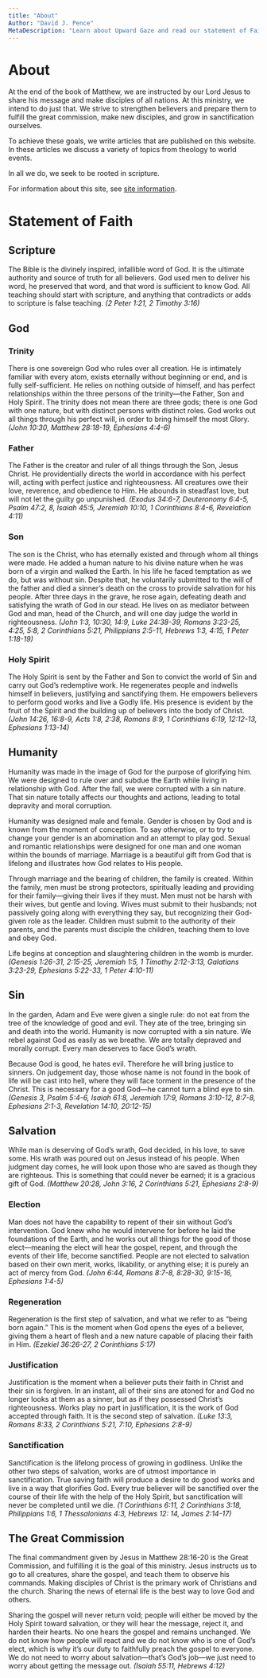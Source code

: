 ```yaml
---
title: "About"
Author: "David J. Pence"
MetaDescription: "Learn about Upward Gaze and read our statement of Faith"
---
```


# About

At the end of the book of Matthew, we are instructed by our Lord Jesus to share his message and make disciples of all nations. At this ministry, we intend to do just that. We strive to strengthen believers and prepare them to fulfill the great commission, make new disciples, and grow in sanctification ourselves.

To achieve these goals, we write articles that are published on this website. In these articles we discuss a variety of topics from theology to world events.

In all we do, we seek to be rooted in scripture.

For information about this site, see [site information](/siteinfo).

# Statement of Faith
## Scripture
The Bible is the divinely inspired, infallible word of God. It is the ultimate authority and source of truth for all believers. God used men to deliver his word, he preserved that word, and that word is sufficient to know God. All teaching should start with scripture, and anything that contradicts or adds to scripture is false teaching. *(2 Peter 1:21, 2 Timothy 3:16)*

## God
### Trinity
There is one sovereign God who rules over all creation. He is intimately familiar with every atom, exists eternally without beginning or end, and is fully self-sufficient. He relies on nothing outside of himself, and has perfect relationships within the three persons of the trinity—the Father, Son and Holy Spirit. The trinity does not mean there are three gods; there is one God with one nature, but with distinct persons with distinct roles. God works out all things through his perfect will, in order to bring himself the most Glory. *(John 10:30, Matthew 28:18-19, Ephesians 4:4-6)*

### Father
The Father is the creator and ruler of all things through the Son, Jesus Christ. He providentially directs the world in accordance with his perfect will, acting with perfect justice and righteousness. All creatures owe their love, reverence, and obedience to Him. He abounds in steadfast love, but will not let the guilty go unpunished. *(Exodus 34:6-7, Deuteronomy 6:4-5, Psalm 47:2, 8, Isaiah 45:5, Jeremiah 10:10, 1 Corinthians 8:4-6, Revelation 4:11)*

### Son
The son is the Christ, who has eternally existed and through whom all things were made. He added a human nature to his divine nature when he was born of a virgin and walked the Earth. In his life he faced temptation as we do, but was without sin. Despite that, he voluntarily submitted to the will of the father and died a sinner’s death on the cross to provide salvation for his people. After three days in the grave, he rose again, defeating death and satisfying the wrath of God in our stead. He lives on as mediator between God and man, head of the Church, and will one day judge the world in righteousness. *(John 1:3, 10:30, 14:9, Luke 24:38-39, Romans 3:23-25, 4:25, 5:8, 2 Corinthians 5:21, Philippians 2:5-11, Hebrews 1:3, 4:15, 1 Peter 1:18-19)*

### Holy Spirit
The Holy Spirit is sent by the Father and Son to convict the world of Sin and carry out God’s redemptive work. He regenerates people and indwells himself in believers, justifying and sanctifying them. He empowers believers to perform good works and live a Godly life. His presence is evident by the fruit of the Spirit and the building up of believers into the body of Christ. *(John 14:26, 16:8-9, Acts 1:8, 2:38, Romans 8:9, 1 Corinthians 6:19, 12:12-13, Ephesians 1:13-14)*

## Humanity


Humanity was made in the image of God for the purpose of glorifying him. We were designed to rule over and subdue the Earth while living in relationship with God. After the fall, we were corrupted with a sin nature. That sin nature totally affects our thoughts and actions, leading to total depravity and moral corruption.

Humanity was designed male and female. Gender is chosen by God and is known from the moment of conception. To say otherwise, or to try to change your gender is an abomination and an attempt to play god. Sexual and romantic relationships were designed for one man and one woman within the bounds of marriage. Marriage is a beautiful gift from God that is lifelong and illustrates how God relates to His people.

Through marriage and the bearing of children, the family is created. Within the family, men must be strong protectors, spiritually leading and providing for their family—giving their lives if they must. Men must not be harsh with their wives, but gentle and loving. Wives must submit to their husbands; not passively going along with everything they say, but recognizing their God-given role as the leader. Children must submit to the authority of their parents, and the parents must disciple the children, teaching them to love and obey God.

Life begins at conception and slaughtering children in the womb is murder. *(Genesis 1:26-31, 2:15-25, Jeremiah 1:5, 1 Timothy 2:12-3:13, Galatians 3:23-29, Ephesians 5:22-33, 1 Peter 4:10-11)*


## Sin
In the garden, Adam and Eve were given a single rule: do not eat from the tree of the knowledge of good and evil. They ate of the tree, bringing sin and death into the world. Humanity is now corrupted with a sin nature. We rebel against God as easily as we breathe. We are totally depraved and morally corrupt. Every man deserves to face God’s wrath.

Because God is good, he hates evil. Therefore he will bring justice to sinners. On judgement day, those whose name is not found in the book of life will be cast into hell, where they will face torment in the presence of the Christ. This is necessary for a good God—he cannot turn a blind eye to sin. *(Genesis 3, Psalm 5:4-6, Isaiah 61:8, Jeremiah 17:9, Romans 3:10-12, 8:7-8, Ephesians 2:1-3, Revelation 14:10, 20:12-15)*

## Salvation
While man is deserving of God’s wrath, God decided, in his love, to save some. His wrath was poured out on Jesus instead of his people. When judgment day comes, he will look upon those who are saved as though they are righteous. This is something that could never be earned; it is a gracious gift of God. *(Matthew 20:28, John 3:16, 2 Corinthians 5:21, Ephesians 2:8-9)*

### Election
Man does not have the capability to repent of their sin without God’s intervention. God knew who he would intervene for before he laid the foundations of the Earth, and he works out all things for the good of those elect—meaning the elect will hear the gospel, repent, and through the events of their life, become sanctified. People are not elected to salvation based on their own merit, works, likability, or anything else; it is purely an act of mercy from God. *(John 6:44, Romans 8:7-8, 8:28-30, 9:15-16, Ephesians 1:4-5)*

### Regeneration
Regeneration is the first step of salvation, and what we refer to as “being born again.” This is the moment when God opens the eyes of a believer, giving them a heart of flesh and a new nature capable of placing their faith in Him. *(Ezekiel 36:26-27, 2 Corinthians 5:17)*

### Justification
Justification is the moment when a believer puts their faith in Christ and their sin is forgiven. In an instant, all of their sins are atoned for and God no longer looks at them as a sinner, but as if they possessed Christ’s righteousness. Works play no part in justification, it is the work of God accepted through faith. It is the second step of salvation. *(Luke 13:3, Romans 8:33, 2 Corinthians 5:21, 7:10, Ephesians 2:8-9)*

### Sanctification
Sanctification is the lifelong process of growing in godliness. Unlike the other two steps of salvation, works are of utmost importance in sanctification. True saving faith will produce a desire to do good works and live in a way that glorifies God. Every true believer will be sanctified over the course of their life with the help of the Holy Spirit, but sanctification will never be completed until we die. *(1 Corinthians 6:11, 2 Corinthians 3:18, Philippians 1:6, 1 Thessalonians 4:3, Hebrews 12: 14, James 2:14-17)*

## The Great Commission
The final commandment given by Jesus in Matthew 28:16-20 is the Great Commission, and fulfilling it is the goal of this ministry. Jesus instructs us to go to all creatures, share the gospel, and teach them to observe his commands. Making disciples of Christ is the primary work of Christians and the church. Sharing the news of eternal life is the best way to love God and others.

Sharing the gospel will never return void; people will either be moved by the Holy Spirit toward salvation, or they will hear the message, reject it, and harden their hearts. No one hears the gospel and remains unchanged. We do not know how people will react and we do not know who is one of God’s elect, which is why it’s our duty to faithfully preach the gospel to everyone. We do not need to worry about salvation—that’s God’s job—we just need to worry about getting the message out. *(Isaiah 55:11, Hebrews 4:12)*

